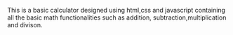 This is a basic calculator designed using html,css and javascript containing all the basic math functionalities such as addition, subtraction,multiplication and divison.
